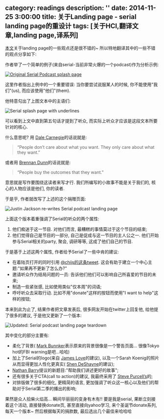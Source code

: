 category: readings
description: ''
date: 2014-11-25 3:00:00
title: 关于Landing page - serial landing page的重设计
tags: [关于HCI,翻译文章,landing page,译系列]
---

<p><a href="http://justinjackson.ca/serial/">本文</a>关于landing page的一些观点还是很不错的~ 所以特地翻译其中的一些不错的观点分享如下:</p>

<p>作者举了一个简单的例子(来自serial-当前非常火爆的一个podcast)作为分析示例:</p>

<p><a href="http://serialpodcast.org/"><img src="http://justinjackson.ca/wp-content/uploads/2014/11/original-1-1024x532.png" alt="Original Serial Podcast splash page" title=""></a></p>

<p>这里作者指出上例中的一个重要错误: 当你要尝试说服某人的时候, 你不能使用"我们"(us), 而应该使用"他们"(them).</p>
<!--more-->


<p>他特意勾出了上图文本中的主语们:</p>

<p><img src="http://justinjackson.ca/wp-content/uploads/2014/11/original-corrections-1024x532.png" alt="Serial splash page with underlines" title=""></p>

<p>可以看到上文中直到第五句话才提到了听众, 而实际上听众才应该是这段文本所要针对的核心.</p>

<p>什么意思呢? 用
 <a href="https://www.goodreads.com/work/quotes/2370171-how-to-win-friends-and-influence-people">Dale Carnegie</a>的话说就是:</p>

<blockquote>
  <p>“People don’t care about what you want. They only care about what they want.”</p>
</blockquote>

<p>或者用 <a href="http://productpeople.tv/2013/01/30/ep11-brennan-dunn-part1/">Brennan Dunn</a>的话说就是:</p>

<blockquote>
  <p>“People buy the outcomes that they want.”</p>
</blockquote>

<p>意思就是写作要围绕这读者来写才行. 我们所编写的小故事不能是关于我们的, 核心的人物应该是他们, 你的读者.</p>

<p>于是乎, 作者就改写了上述的这个捐赠页面:</p>

<p><img src="http://justinjackson.ca/wp-content/uploads/2014/11/re-write-1024x694.png" alt="Justin Jackson re-writes Serial podcast landing page" title=""></p>

<p>上面这个版本着重强调了Serial的听众的两个属性:</p>

<ol>
<li>他们痴迷于这一节目. 对他们而言, 最糟糕的事情莫过于这个节目的结束;</li>
<li>他们觉得自己是节目的一部分, 自己是促成与这一节目的主人公之一. 他们开始参与Serial相关的party, 聚会, 调研等等, 这成了他们自己的节目.</li>
</ol>

<p>于是基于上述这两个属性, 作者给予Serial了一些中肯的建议: </p>

<ul>
<li>在着陆页打开的同时引用 <a href="https://twitter.com/chijs/status/536340442309070848">@chijs的这条tweet</a>. 这会有助于建立一个中心主题:"如果再不更新了怎么办?"</li>
<li>邀请听众作为结局问题的一员: 告诉他们他们可以影响自己所喜爱的节目的未来;</li>
<li>制造一些紧张感, 比如使用类似"仅本周"的词语;</li>
<li>呼吁听众去采取行动. 比如不用"donate"这样的按钮而使用"I want to help"这样的按钮;</li>
</ul>

<p>本来到此为止了,  结果作者把文章发表后, 很多网友开始在twitter上回复他, 给他提了很多的建议, 于是他又更新了一个版本:</p>

<p><img src="http://justinjackson.ca/wp-content/uploads/2014/11/update-landing-2-1024x622.png" alt="Updated: Serial podcast landing page teardown" title=""></p>

<p>其中变化的部分主要有:</p>

<ul>
<li>柔化了背景( <a href="https://twitter.com/thegreygorilla/status/536906062683963392">Mark Bunnker</a>表示原来的背景很像是一个警告页面... 很像Tokyo hot的FBI warning是吧...哈哈)</li>
<li>加上了Serial的logo(来自 <a href="https://twitter.com/JamesLove31/status/536928750810562560">James Love</a>的建议), 以及一个Sarah Koenig的照片从而显得更加人性化更真实( <a href="https://twitter.com/shennyg/status/536959318101204992">Shen DeShayne</a>的建议);</li>
<li><a href="https://twitter.com/nathanbarry/status/536930868275974145">Nathan Barry</a>提议的新题目:"帮助我们讲述更好的故事";</li>
<li>还有很多关于CTA(call to action)的建议, 我最终采用了 <a href="https://twitter.com/sanityinc/status/536898059389902848">Steve Purcell’s</a>的;</li>
<li>对排版做了很多的细化, 更精简的语言, 更加强调了听众这一核心以及他们的帮助对于Serial第二季的播出的影响;</li>
</ul>

<p>果然是众人拾柴火焰高... 瞬间华丽丽的变身有木有!! 要是我是serial, 果断立刻接着这个活动, 直接替换donate页, 甚至直接向yahoo学习, 来个圣诞节donate系列, 每天一个版本~ 然后根据每天的捐款数, 最后选出几个最佳来哈哈哈 </p>
